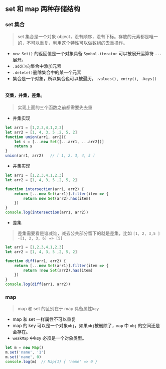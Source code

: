 ## set 和 map 两种存储结构

### set 集合
> set 集合是一个对象 object，没有顺序，没有下标。存放的元素都是唯一的，不可以重复，利用这个特性可以做数组的去重操作。
* `new Set()` 的返回值是一个对象具备 `Symbol.iterator` 可以被展开运算符 `...` 展开。
* `.add()`向集合中添加元素
* `.delete()`删除集合中的某一个元素
* 集合是一个对象，所以集合也可以被遍历，`.values(), entry(), .keys()`
``` js

```
#### 交集，并集，差集。
> 实现上面的三个函数之前都需要先去重
* 并集实现
``` js
let arr1 = [1,2,3,4,1,2,3]
let arr2 = [1, 4, 3, 5 ,2, 5, 2]
function union(arr1, arr2){
    let s = [...new Set([...arr1, ...arr2])]
    return s
}
union(arr1, arr2)   // [ 1, 2, 3, 4, 5 ]
```
* 并集实现
``` js
let arr1 = [1,2,3,4,1,2,3]
let arr2 = [1, 4, 3, 5 ,2, 5, 2]

function intersection(arr1, arr2) {
    return [...new Set(arr1)].filter(item => {
        return new Set(arr2).has(item)
    })
}
console.log(intersection(arr1, arr2))
```
* 差集
> 差集需要看是谁减谁，减去公共部分留下的就是差集，比如 `[1, 2, 3,5 ] -[1, 2, 3, 6] => [5]`
``` js
let arr1 = [1,2,3,4,1,2,3]
let arr2 = [1, 4, 3, 5 ,2, 5, 2]

function diff(arr1, arr2) {
    return [...new Set(arr1)].filter(item => {
        return !new Set(arr2).has(item)
    })
}
console.log(diff(arr1, arr2))
```

### map 
> map 和 set 的区别在于 map 具备属性`key`
* map 和 set 一样属性不可以重复
* map 的 key 可以是一个对象`obj`，如果`obj`被删除了，`map` 中 `obj` 的空间还是会存在。
* `weakMap` 中key 必须是一个对象类型。
``` js
let m = new Map()
m.set('name', '1')
m.set('name', 0)
console.log(m)  // Map(1) { 'name' => 0 }
```




